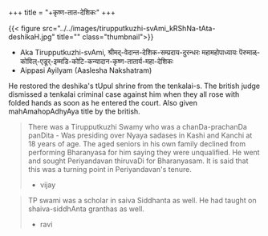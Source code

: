 +++
title = "+कृष्ण-तात-देशिकः"
+++

{{< figure src="../../images/tirupputkuzhi-svAmi_kRShNa-tAta-deshikaH.jpg" title="" class="thumbnail">}}

- Aka Tirupputkuzhi-svAmi, श्रीमद्-वेदान्त-देशिक-सम्प्रदाय-दुरन्धरः महामहोपाध्यायः  पॆरुमाळ्-कोविल्-एडूर्-इम्मडि-कोटि-कन्यादान-कृष्ण-तातार्य-महा-देशिकः
- Aippasi Ayilyam (Aaslesha Nakshatram)

He restored the deshika's tUpul shrine from the tenkalai-s. The british judge dismissed a tenkalai criminal case against him when they all rose with folded hands as soon as he entered the court. Also given mahAmahopAdhyAya title by the british.

> There was a Tirupputkuzhi Swamy who was a chanDa-prachanDa panDita - Was presiding over Nyaya sadases in Kashi and Kanchi at 18 years of age. The aged seniors in his own family declined from performing Bharanyasa for him saying they were unqualified. He went and sought Periyandavan thiruvaDi for Bharanyasam. It is said that this was a turning point in Periyandavan's tenure.
> - vijay

> TP swami was a scholar in saiva Siddhanta as well. He had taught on shaiva-siddhAnta granthas as well.
>
> - ravi

